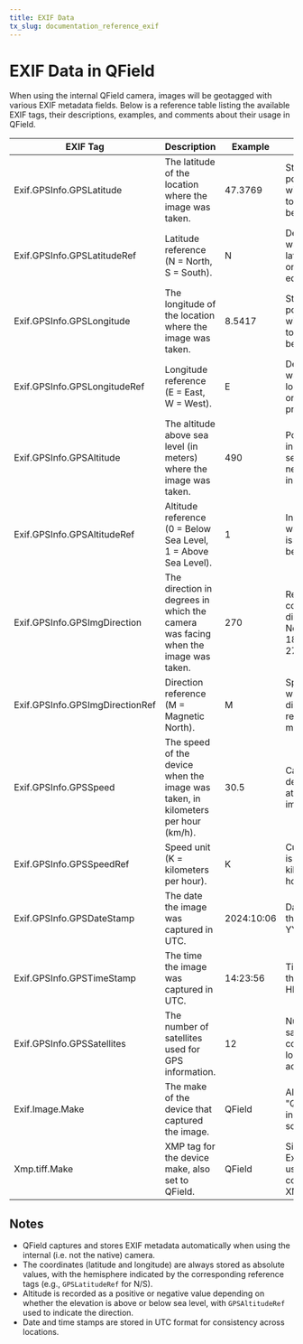 ```yaml
---
title: EXIF Data
tx_slug: documentation_reference_exif
---
```


# EXIF Data in QField

When using the internal QField camera, images will be geotagged with various EXIF metadata fields. Below is a reference table listing the available EXIF tags, their descriptions, examples, and comments about their usage in QField.

| EXIF Tag                            | Description                                                           | Example                   | Comments                                       |
|-------------------------------------|-----------------------------------------------------------------------|---------------------------|------------------------------------------------|
| Exif.GPSInfo.GPSLatitude            | The latitude of the location where the image was taken.                | 47.3769                    | Stored as a positive value with a reference to N/S (see below). |
| Exif.GPSInfo.GPSLatitudeRef         | Latitude reference (N = North, S = South).                            | N                          | Determines whether the latitude is north or south of the equator. |
| Exif.GPSInfo.GPSLongitude           | The longitude of the location where the image was taken.               | 8.5417                     | Stored as a positive value with a reference to E/W (see below). |
| Exif.GPSInfo.GPSLongitudeRef        | Longitude reference (E = East, W = West).                             | E                          | Determines whether the longitude is east or west of the prime meridian. |
| Exif.GPSInfo.GPSAltitude            | The altitude above sea level (in meters) where the image was taken.    | 490                        | Positive values indicate above sea level; negative values indicate below. |
| Exif.GPSInfo.GPSAltitudeRef         | Altitude reference (0 = Below Sea Level, 1 = Above Sea Level).         | 1                          | Indicates whether altitude is above or below sea level. |
| Exif.GPSInfo.GPSImgDirection        | The direction in degrees in which the camera was facing when the image was taken. | 270                        | Represents the compass direction (0 = North, 90 = East, 180 = South, 270 = West). |
| Exif.GPSInfo.GPSImgDirectionRef     | Direction reference (M = Magnetic North).                             | M                          | Specifies whether the direction is relative to magnetic north. |
| Exif.GPSInfo.GPSSpeed               | The speed of the device when the image was taken, in kilometers per hour (km/h). | 30.5                       | Captured if the device is moving at the time of image capture. |
| Exif.GPSInfo.GPSSpeedRef            | Speed unit (K = kilometers per hour).                                 | K                          | Currently, speed is recorded in kilometers per hour in QField. |
| Exif.GPSInfo.GPSDateStamp           | The date the image was captured in UTC.                               | 2024:10:06                 | Date stored in the format YYYY:MM:DD. |
| Exif.GPSInfo.GPSTimeStamp           | The time the image was captured in UTC.                               | 14:23:56                   | Time stored in the format HH:MM:SS. |
| Exif.GPSInfo.GPSSatellites          | The number of satellites used for GPS information.                    | 12                         | Number of GPS satellites that contributed to location accuracy. |
| Exif.Image.Make                     | The make of the device that captured the image.                       | QField                     | Always set to "QField" to indicate the software used. |
| Xmp.tiff.Make                       | XMP tag for the device make, also set to QField.                      | QField                     | Similar to Exif.Image.Make, used for compatibility in XMP metadata. |

## Notes
- QField captures and stores EXIF metadata automatically when using the internal (i.e. not the native) camera.
- The coordinates (latitude and longitude) are always stored as absolute values, with the hemisphere indicated by the corresponding reference tags (e.g., `GPSLatitudeRef` for N/S).
- Altitude is recorded as a positive or negative value depending on whether the elevation is above or below sea level, with `GPSAltitudeRef` used to indicate the direction.
- Date and time stamps are stored in UTC format for consistency across locations.
